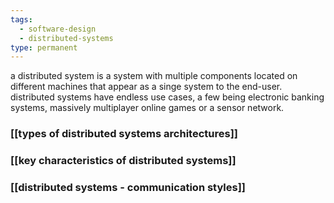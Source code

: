 ```yaml
---
tags:
  - software-design
  - distributed-systems
type: permanent
---
```




a distributed system is a system with multiple components located on different machines that appear as a singe system to the end-user.
distributed systems have endless use cases, a few being electronic banking systems, massively multiplayer online games or a sensor network.

### [[types of distributed systems architectures]]
### [[key characteristics of distributed systems]]
### [[distributed systems - communication styles]]


